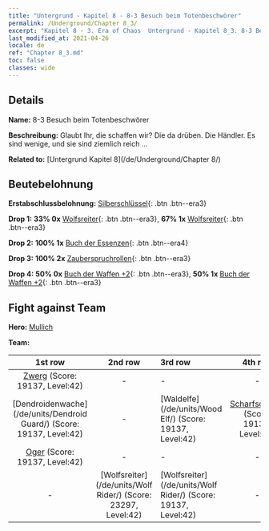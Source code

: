 ```yaml
---
title: "Untergrund - Kapitel 8 - 8-3 Besuch beim Totenbeschwörer"
permalink: /Underground/Chapter 8_3/
excerpt: "Kapitel 8 - 3. Era of Chaos  Untergrund - Kapitel 8_3. 8-3 Besuch beim Totenbeschwörer"
last_modified_at: 2021-04-26
locale: de
ref: "Chapter 8_3.md"
toc: false
classes: wide
---
```


## Details

 **Name:** 8-3 Besuch beim Totenbeschwörer

 **Beschreibung:** Glaubt Ihr, die schaffen wir? Die da drüben. Die Händler. Es sind wenige, und sie sind ziemlich reich ...

 **Related to:** [Untergrund Kapitel 8](/de/Underground/Chapter 8/)

## Beutebelohnung

 **Erstabschlussbelohnung:** [Silberschlüssel](/ItemsDE/con_693/){: .btn .btn--era3}

 **Drop 1:** **33% 0x** [Wolfsreiter](/ItemsDE/unt_218/){: .btn .btn--era3}, **67% 1x** [Wolfsreiter](/ItemsDE/unt_218/){: .btn .btn--era3}

 **Drop 2:** **100% 1x** [Buch der Essenzen](/ItemsDE/mat_39/){: .btn .btn--era4}

 **Drop 3:** **100% 2x** [Zauberspruchrollen](/ItemsDE/con_694/){: .btn .btn--era3}

 **Drop 4:** **50% 0x** [Buch der Waffen +2](/ItemsDE/mat_32/){: .btn .btn--era3}, **50% 1x** [Buch der Waffen +2](/ItemsDE/mat_32/){: .btn .btn--era3}


## Fight against Team
 **Hero:** [Mullich](/de/heroes/Mullich/)

 **Team:**


  | 1st row | 2nd row | 3rd row | 4th row |
  |:----:|:----:|:----|:----:|
  | [Zwerg](/de/units/Dwarf/) (Score: 19137, Level:42)  | - | - | - |
  | [Dendroidenwache](/de/units/Dendroid Guard/) (Score: 19137, Level:42)  | - | [Waldelfe](/de/units/Wood Elf/) (Score: 19137, Level:42)  | [Scharfschütze](/de/units/Marksman/) (Score: 19137, Level:42)  |
  | [Oger](/de/units/Ogre/) (Score: 19137, Level:42)  | - | - | - |
  | - | [Wolfsreiter](/de/units/Wolf Rider/) (Score: 23297, Level:42)  | [Wolfsreiter](/de/units/Wolf Rider/) (Score: 19137, Level:42)  | - |


